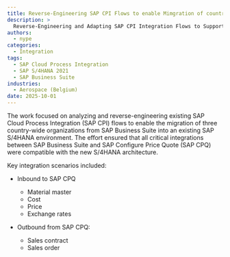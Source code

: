 ```yaml
---
title: Reverse-Engineering SAP CPI Flows to enable Mimgration of country organizations to SAP S/4HANA
description: >
  Reverse-Engineering and Adapting SAP CPI Integration Flows to Support the Migration of Three Country-Wide Organizations from SAP Business Suite into an Existing S/4HANA Landscape
authors:
  - nype
categories:
  - Integration
tags:
  - SAP Cloud Process Integration
  - SAP S/4HANA 2021
  - SAP Business Suite
industries:
  - Aerospace (Belgium)
date: 2025-10-01
---
```


<!-- more -->
The work focused on analyzing and reverse-engineering existing SAP Cloud Process Integration (SAP CPI) flows to enable the migration of three country-wide organizations from SAP Business Suite into an existing SAP S/4HANA environment. The effort ensured that all critical integrations between SAP Business Suite and SAP Configure Price Quote (SAP CPQ) were compatible with the new S/4HANA architecture.

Key integration scenarios included:

- Inbound to SAP CPQ
    * Material master  
    * Cost
    * Price
    * Exchange rates

- Outbound from SAP CPQ:
    * Sales contract 
    * Sales order 











